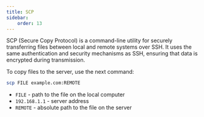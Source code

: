```yaml
---
title: SCP
sidebar:
    order: 13
---
```


SCP (Secure Copy Protocol) is a command-line utility for securely transferring files between local and remote systems over SSH. It uses the same authentication and security mechanisms as SSH, ensuring that data is encrypted during transmission.

To copy files to the server, use the next command:

```bash
scp FILE example.com:REMOTE
```

- `FILE` - path to the file on the local computer
- `192.168.1.1` - server address
- `REMOTE` - absolute path to the file on the server
